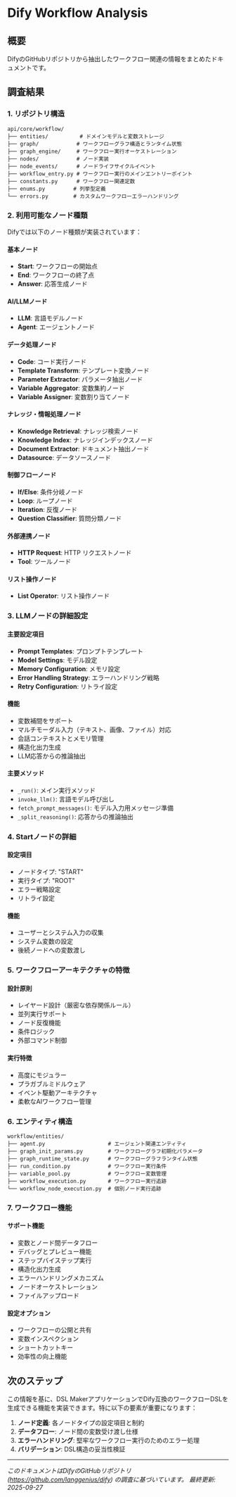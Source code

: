 # Dify Workflow Analysis

## 概要
DifyのGitHubリポジトリから抽出したワークフロー関連の情報をまとめたドキュメントです。

## 調査結果

### 1. リポジトリ構造

```
api/core/workflow/
├── entities/          # ドメインモデルと変数ストレージ
├── graph/            # ワークフローグラフ構造とランタイム状態
├── graph_engine/     # ワークフロー実行オーケストレーション
├── nodes/            # ノード実装
├── node_events/      # ノードライフサイクルイベント
├── workflow_entry.py # ワークフロー実行のメインエントリーポイント
├── constants.py      # ワークフロー関連定数
├── enums.py         # 列挙型定義
└── errors.py        # カスタムワークフローエラーハンドリング
```

### 2. 利用可能なノード種類

Difyでは以下のノード種類が実装されています：

#### 基本ノード
- **Start**: ワークフローの開始点
- **End**: ワークフローの終了点
- **Answer**: 応答生成ノード

#### AI/LLMノード
- **LLM**: 言語モデルノード
- **Agent**: エージェントノード

#### データ処理ノード
- **Code**: コード実行ノード
- **Template Transform**: テンプレート変換ノード
- **Parameter Extractor**: パラメータ抽出ノード
- **Variable Aggregator**: 変数集約ノード
- **Variable Assigner**: 変数割り当てノード

#### ナレッジ・情報処理ノード
- **Knowledge Retrieval**: ナレッジ検索ノード
- **Knowledge Index**: ナレッジインデックスノード
- **Document Extractor**: ドキュメント抽出ノード
- **Datasource**: データソースノード

#### 制御フローノード
- **If/Else**: 条件分岐ノード
- **Loop**: ループノード
- **Iteration**: 反復ノード
- **Question Classifier**: 質問分類ノード

#### 外部連携ノード
- **HTTP Request**: HTTP リクエストノード
- **Tool**: ツールノード

#### リスト操作ノード
- **List Operator**: リスト操作ノード

### 3. LLMノードの詳細設定

#### 主要設定項目
- **Prompt Templates**: プロンプトテンプレート
- **Model Settings**: モデル設定
- **Memory Configuration**: メモリ設定
- **Error Handling Strategy**: エラーハンドリング戦略
- **Retry Configuration**: リトライ設定

#### 機能
- 変数補間をサポート
- マルチモーダル入力（テキスト、画像、ファイル）対応
- 会話コンテキストとメモリ管理
- 構造化出力生成
- LLM応答からの推論抽出

#### 主要メソッド
- `_run()`: メイン実行メソッド
- `invoke_llm()`: 言語モデル呼び出し
- `fetch_prompt_messages()`: モデル入力用メッセージ準備
- `_split_reasoning()`: 応答からの推論抽出

### 4. Startノードの詳細

#### 設定項目
- ノードタイプ: "START"
- 実行タイプ: "ROOT"
- エラー戦略設定
- リトライ設定

#### 機能
- ユーザーとシステム入力の収集
- システム変数の設定
- 後続ノードへの変数渡し

### 5. ワークフローアーキテクチャの特徴

#### 設計原則
- レイヤード設計（厳密な依存関係ルール）
- 並列実行サポート
- ノード反復機能
- 条件ロジック
- 外部コマンド制御

#### 実行特徴
- 高度にモジュラー
- プラガブルミドルウェア
- イベント駆動アーキテクチャ
- 柔軟なAIワークフロー管理

### 6. エンティティ構造

```
workflow/entities/
├── agent.py                    # エージェント関連エンティティ
├── graph_init_params.py        # ワークフローグラフ初期化パラメータ
├── graph_runtime_state.py      # ワークフローグラフランタイム状態
├── run_condition.py            # ワークフロー実行条件
├── variable_pool.py            # ワークフロー変数管理
├── workflow_execution.py       # ワークフロー実行追跡
└── workflow_node_execution.py  # 個別ノード実行追跡
```

### 7. ワークフロー機能

#### サポート機能
- 変数とノード間データフロー
- デバッグとプレビュー機能
- ステップバイステップ実行
- 構造化出力生成
- エラーハンドリングメカニズム
- ノードオーケストレーション
- ファイルアップロード

#### 設定オプション
- ワークフローの公開と共有
- 変数インスペクション
- ショートカットキー
- 効率性の向上機能

## 次のステップ

この情報を基に、DSL MakerアプリケーションでDify互換のワークフローDSLを生成できる機能を実装できます。特に以下の要素が重要になります：

1. **ノード定義**: 各ノードタイプの設定項目と制約
2. **データフロー**: ノード間の変数受け渡し仕様
3. **エラーハンドリング**: 堅牢なワークフロー実行のためのエラー処理
4. **バリデーション**: DSL構造の妥当性検証

---

*このドキュメントはDifyのGitHubリポジトリ (https://github.com/langgenius/dify) の調査に基づいています。*
*最終更新: 2025-09-27*